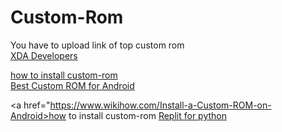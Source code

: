 # Custom-Rom
You have to upload link of top custom rom
<br>
<a href="https://www.xda-developers.com/tag/custom-rom/">XDA Developers<a>
<br>

<a href="https://www.wikihow.com/Install-a-Custom-ROM-on-Android">how to install custom-rom<a>
<br>
<a href="https://beebom.com/best-custom-roms-android-phones/">Best Custom ROM for Android</a>
<br>

<a href="https://www.wikihow.com/Install-a-Custom-ROM-on-Android>how to install custom-rom<a>
<a href="https://replit.com/">Replit for python<a>


